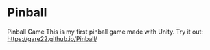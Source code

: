 # Pinball
Pinball Game
This is my first pinball game made with Unity. Try it out: https://gare22.github.io/Pinball/

